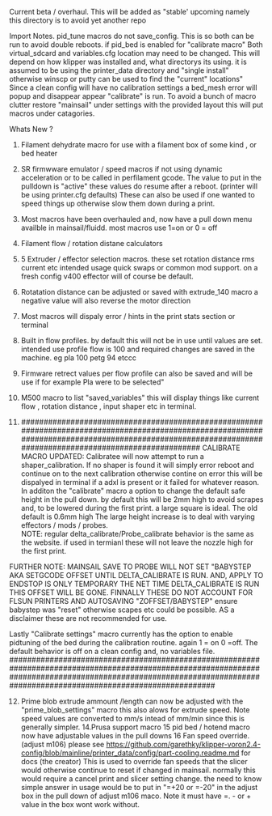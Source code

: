Current beta / overhaul. This will be added as "stable' upcoming namely this directory is to avoid yet another repo

Import Notes. 
pid_tune macros do not save_config. This is so both can be run to avoid double reboots. if pid_bed is enabled for "calibrate macro" 
Both virtual_sdcard and variables.cfg location may need to be changed. This will depend on how klipper was installed and, what directorys its using. it is assumed to be using the printer_data directory and "single  install" otherwise winscp or putty can be used to find the "current" locations"  
Since a clean config will have no calibration settings a bed_mesh error will popup and disappear appear "calibrate" is run. 
To avoid a bunch of macro clutter restore "mainsail" under settings with the provided layout this will put macros under catagories. 




Whats New ? 
1. Filament dehydrate macro for use with a filament box of some kind , or bed heater 
2.  SR firmwware emulator / speed macros if not using dynamic acceleration or to be called in perfilament gcode. The value to put in the pulldown is "active" these values do resume after a reboot. (printer will be using printer.cfg defaults) These can also be used if one wanted to speed things up otherwise slow them down during a print.  
3. Most macros have been overhauled and, now have a pull down menu availble in mainsail/fluidd. most macros use 1=on or 0 = off 
4. Filament flow / rotation distane calculators
5. 5 Extruder / effector selection macros. these set rotation distance rms current etc intended usage quick swaps or common mod support. on a fresh config v400 effector will of course be default. 
6. Rotatation distance can be adjusted or saved with extrude_140 macro a negative value will also reverse the motor direction 
7. Most macros will dispaly error / hints in the print stats section or terminal 
8. Built in flow profiles. by default this will not be in use until values are set. intended use profile flow is 100 and required changes are saved in the machine. eg pla 100 petg 94 etccc 
9. Firmware retrect values per flow profile can also be saved and will be use if for example Pla were to be selected" 
10. M500 macro to list "saved_variables" this will display things like current flow , rotation distance , input shaper etc in terminal. 

11. ##########################################################################################################################################################################################################
 CALIBRATE MACRO UPDATED: Calibratee will now attempt to run a shaper_calibration. If no shaper is found it will simply error reboot and continue on to the next calibration otherwise contine on error this will be 
 dispalyed in terminal if a adxl is present or it failed for whatever reason.  In additon the "calibrate" macro a option to change the default safe height in the pull down. by default this will be 2mm high to avoid 
 scrapes and, to be lowered during the first print. a large square is ideal. The old default is 0.6mm high The large height increase is to deal with varying effectors / mods / probes.  
 NOTE: regular delta_calibrate/Probe_calibrate behavior is the same as the website. if used in termianl these will not leave the nozzle high for the first print. 

FURTHER NOTE: MAINSAIL SAVE TO PROBE WILL NOT SET "BABYSTEP AKA SETGCODE OFFSET UNTIL DELTA_CALIBRATE IS RUN. AND, APPLY TO ENDSTOP IS ONLY TEMPORARY THE NET TIME DELTA_CALIBRATE IS RUN THIS OFFSET WILL BE GONE. 
FINNALLY THESE DO NOT ACCOUNT FOR FLSUN PRINTERS AND AUTOSAVING "ZOFFSET/BABYSTEP" ensure babystep was "reset" otherwise scapes etc could be possible. AS a disclaimer these are not recommended for use. 

Lastly "Calibrate settings" macro currently has the option to enable pidtuning of the bed during the calibration routine. again 1 = on 0 =off. The default behavior is off on a clean config and, no variables file. 
######################################################################################################################################################################################################################

12. Prime blob extrude ammount /length can now be adjusted with the "prime_blob_settings" macro this also alows for extrude speed. Note speed values are converted to mm/s intead of mm/min since this is generally simpler. 
14.Prusa support macro
15 pid bed / hotend macro now have adjustable values in the pull downs 
16 Fan speed override.(adjust m106) please see https://github.com/garethky/klipper-voron2.4-config/blob/mainline/printer_data/config/part-cooling.readme.md for docs (the creator) 
This is used to override fan speeds that the slicer would otherwise continue to reset if changed in mainsail. normally this would require a cancel print and slicer setting change. the need to know simple answer 
in usage would be to put in "=+20 or =-20" in the adjust box in the pull down of adjust m106 maco. Note it must have =.  - or + value in the box wont work without.  



